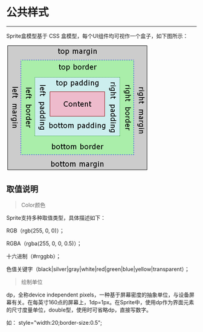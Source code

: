 <h1>公共样式</h1>

----------

Sprite盒模型基于 CSS 盒模型，每个UI组件均可视作一个盒子，如下图所示：  

<img  src="image/ggys_1.png" />    

## 取值说明   

> Color颜色   

Sprite支持多种取值类型，具体描述如下：    

RGB（rgb(255, 0, 0)）；  

RGBA（rgba(255, 0, 0, 0.5)）；  

十六进制（#rrggbb）；  

色值关键字（black|silver|gray|white|red|green|blue|yellow|transparent）；


> 绘制单位  

dp，全称device independent pixels，一种基于屏幕密度的抽象单位，与设备屏幕有关。在每英寸160点的屏幕上，1dp=1px。在Sprite中，使用dp作为界面元素的尺寸度量单位，double型，使用时可省略dp，直接写数字。  

如： style="width:20;border-size:0.5";





